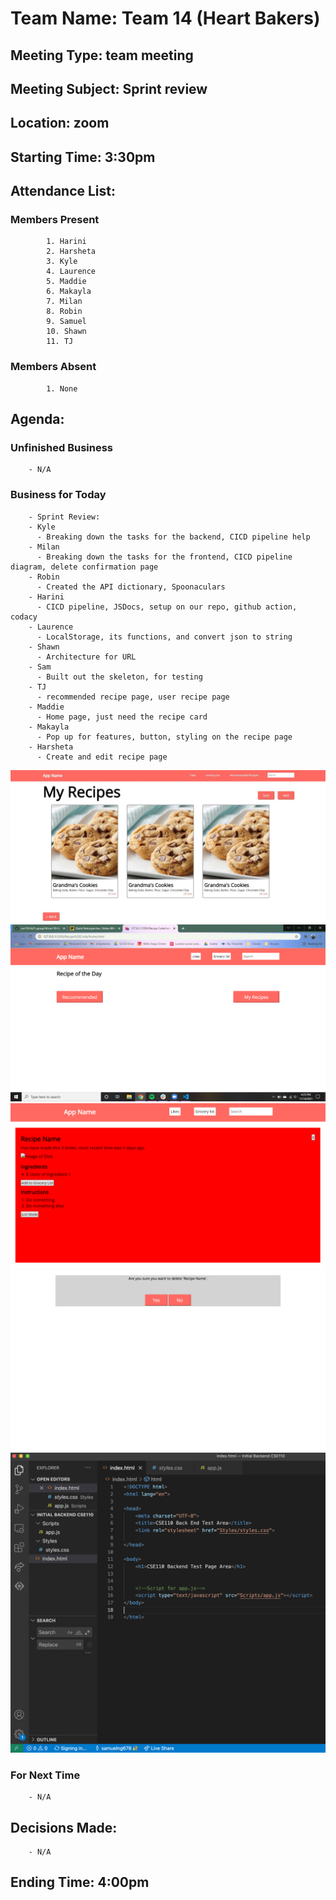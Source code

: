 # Team Name: Team 14 (Heart Bakers)
## Meeting Type: team meeting
## Meeting Subject: Sprint review
## Location: zoom
## Starting Time: 3:30pm
## Attendance List:
###     Members Present
            1. Harini
            2. Harsheta
            3. Kyle
            4. Laurence
            5. Maddie
            6. Makayla
            7. Milan 
            8. Robin
            9. Samuel
            10. Shawn
            11. TJ
###     Members Absent
            1. None
## Agenda:
###     Unfinished Business
        - N/A
###     Business for Today
        - Sprint Review:
        - Kyle
          - Breaking down the tasks for the backend, CICD pipeline help
        - Milan
          - Breaking down the tasks for the frontend, CICD pipeline diagram, delete confirmation page
        - Robin
          - Created the API dictionary, Spoonaculars 
        - Harini
          - CICD pipeline, JSDocs, setup on our repo, github action, codacy
        - Laurence
          - LocalStorage, its functions, and convert json to string
        - Shawn
          - Architecture for URL 
        - Sam
          - Built out the skeleton, for testing 
        - TJ
          - recommended recipe page, user recipe page
        - Maddie
          - Home page, just need the recipe card 
        - Makayla
          - Pop up for features, button, styling on the recipe page
        - Harsheta
          - Create and edit recipe page
![User Recipe Page](admin/meetings/images/UserRecipeListS1.jpg)
![Home Page](admin/meetings/images/HomePageS1.png)
![Recipe popup](admin/meetings/images/RecipepopupwindowS1.png)
![Delete Confirmation Page](admin/meetings/images/DeleteConfirmationS1.png)
![Backend Testing](admin/meetings/images/BackendTestingAreaS1.png)
###     For Next Time
        - N/A
## Decisions Made:
        - N/A
## Ending Time: 4:00pm
